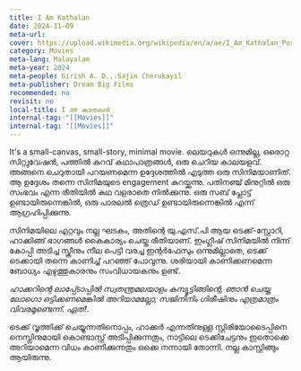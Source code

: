 ```yaml
---
title: I Am Kathalan
date: 2024-11-09
meta-url: 
cover: https://upload.wikimedia.org/wikipedia/en/a/ae/I_Am_Kathalan_Poster.jpg
category: Movies
meta-lang: Malayalam
meta-year: 2024
meta-people: Girish A. D., Sajin Cherukayil
meta-publisher: Dream Big Films
recommended: no
revisit: no
local-title: I am കാതലൻ
internal-tag: "[[Movies]]"
internal-tag: "[[Movies]]"
---
```


It's a small-canvas, small-story, minimal movie. ലെയറുകൾ ഒന്നുമില്ല, ഒരൊറ്റ സിറ്റ്വുവേഷൻ, പത്തിൽ കുറവ് കഥാപാത്രങ്ങൾ, ഒരു ചെറിയ കാലയളവ്. അങ്ങനെ ചെറുതായി പറയണമെന്ന ഉദ്ദേശത്തിൽ എടുത്ത ഒരു സിനിമയാണിത്. ആ ഉദ്ദേശം തന്നെ സിനിമയുടെ engagement കുറയ്ക്കുന്നു. പതിനഞ്ച് മിനുറ്റിൽ ഒരു സംഭവം എന്ന രീതിയിൽ കഥ വളരാതെ നിൽക്കുന്നു. ഒരു സബ് പ്ലോട്ട് ഉണ്ടായിരുന്നെങ്കിൽ, ഒരു പാരലൽ ത്രെഡ് ഉണ്ടായിരുന്നെങ്കിൽ എന്ന് ആഗ്രഹിപ്പിക്കുന്നു. 

സിനിമയിലെ എറ്റവും നല്ല ഘടകം, അതിന്റെ യു.എസ്.പി ആയ ടെക്ക്-സ്റ്റോറി, ഹാക്കിങ്ങ് ഭാഗങ്ങൾ കൈകാര്യം ചെയ്ത രീതിയാണ്. ഇംഗ്ലീഷ് സിനിമയിൽ നിന്ന് കോപ്പി അടിച്ച സ്ക്രീനും നീല പെട്ടി വരച്ച ഇന്റർഫേസും ഒന്നുമില്ലാതെ, ടെക്ക് ടെക്കായി തന്നെ കാണിച്ച് പറഞ്ഞ് പോവുന്നു. ശരിയായി കാണിക്കണമെന്ന ബോധ്യം എഴുത്തുകാരനും സംവിധായകനും ഉണ്ട്. 

*ഹാക്കറിന്റെ ലാപ്പ്ടോപ്പിൽ സ്വതന്ത്രമലയാളം കമ്പ്യൂട്ടിങ്ങിന്റെ, ഞാൻ ചെയ്ത ലോഗൊ ഒട്ടിക്കണമെങ്കിൽ അറിയാമല്ലോ, സജിനിനിം ഗിരീഷിനും എത്രമാത്രം വിവരമുണ്ടെന്ന്. ഏത്!*.

ടെക്ക് വൃത്തിക്ക് ചെയ്യുന്നതിനൊപ്പം, ഹാക്കർ എന്നതിനുള്ള സ്റ്റിരിയോടൈപ്പിനെ നെസ്ലിനുമായി കൊണ്ടാസ്റ്റ് അടിപ്പിക്കുന്നതും, നാട്ടിലെ ടെക്കിചേട്ടനും ഇതൊക്കെ അറിയാമെന്ന വിധം കാണിക്കുന്നതും ഒക്കെ നന്നായി തോന്നി. നല്ല കാസ്റ്റിങ്ങും ആയിരുന്നു. 



